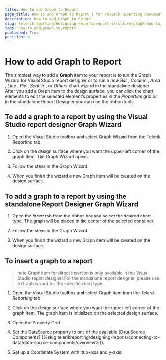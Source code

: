 ```yaml
---
title: How to add Graph to Report
page_title: How to add Graph to Report | for Telerik Reporting Documentation
description: How to add Graph to Report
slug: telerikreporting/designing-reports/report-structure/graph/how-to/how-to-add-graph-to-report
tags: how,to,add,graph,to,report
published: True
position: 0
---
```


# How to add Graph to Report



The simplest way to add a __Graph__  item to your report is to run the Graph Wizard for Visual Studio report designer or to run          a *new Bar* , *Column* , *Area* , *Line* ,          *Pie* , *Scatter* , or *Others*  chart wizard in the standalone designer.          After you add a Graph item to the design surface, you can click the chart elements to edit the selected element's properties in the          *Properties*  grid or in the standalone Report Designer you can use the ribbon tools.               

## To add a graph to a report by using the Visual Studio report designer Graph Wizard

1. Open the Visual Studio toolbox and select Graph Wizard from the Telerik Reporting tab.

1. Click on the design surface where you want the upper-left corner of the graph item.               The Graph Wizard opens.             

1. Follow the steps in the Graph Wizard.

1. When you finish the wizard a new Graph item will be created on the design surface. 

## To add a graph to a report by using the standalone Report Designer Graph Wizard

1. Open the *Insert*  tab from the ribbon bar and select the desired chart type.             The graph will be placed in the center of the selected container.

1. Follow the steps in the Graph Wizard.

1. When you finish the wizard a new Graph item will be created on the design surface. 

## To insert a graph to a report

>note Graph item for direct insertion is only available in the Visual Studio report designer.For the             standalone report designer, please use a Graph wizard for the specific chart type.

1. Open the Visual Studio toolbox and select Graph item from the *Telerik Reporting*  tab.

1. Click on the design surface where you want the upper-left corner of the graph item.    The graph item is initialized on the selected design surface.

1. Open the Property Grid.

1. Set the DataSource property to one of the available [Data Source Components]({%slug telerikreporting/designing-reports/connecting-to-data/data-source-components/overview%}).

1. Set up a Coordinate System with its x-axis and y-axis.


